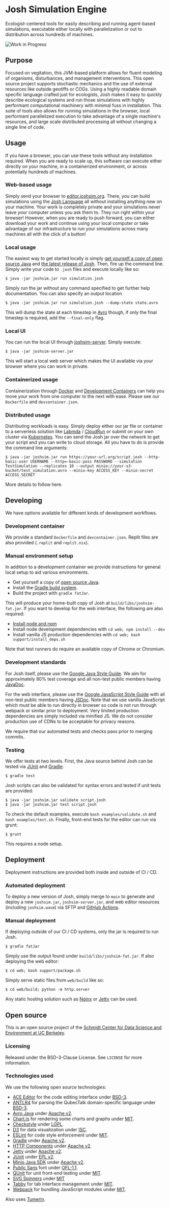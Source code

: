 # Josh Simulation Engine
Ecologist-centered tools for easily describing and running agent-based simulations, executable either locally with parallelization or out to distribution across hundreds of machines.

![Work in Progress](https://img.shields.io/badge/status-work_in_progress-blue)

## Purpose
Focused on vegitation, this JVM-based platform allows for fluent modeling of organisms, disturbances, and management interventions. This open source project supports stochastic mechanics and the use of external resources like outside geotiffs or COGs. Using a highly readable domain specific language crafted just for ecologists, Josh makes it easy to quickly describe ecological systems and run those simulations with highly performant computational machinery with minimal fuss in installation. This suite of tools also allows for running simulations in the browser, local performant parallelized execution to take advantage of a single machine's resources, and large scale distributed processing all without changing a single line of code.

## Usage
If you have a browser, you can use these tools without any installation required. When you are ready to scale up, this software can execute either directly on your machine, in a containerized environment, or across potentially hundreds of machines.

### Web-based usage
Simply send your browser to [editor.joshsim.org](https://editor.joshsim.org). There, you can build simulations using the [Josh Language](https://language.joshsim.org) all without installing anything new on your machine. Your work is completely private and your simulations never leave your computer unless you ask them to. They run right within your browser! However, when you are ready to push forward, you can either download your work and continue using your local computer or take advantage of our infrastructure to run your simulations across many machines all with the click of a button!

### Local usage
The easiest way to get started locally is simply [get yourself a copy of open source Java](https://adoptium.net) and [the latest release of Josh](https://language.joshsim.org/download.html). Then, fire up the command line. Simply write your code to `.josh` files and execute locally like so:

```
$ java -jar joshsim.jar run simulation.josh
```

Simply run the jar without any command specified to get further help documentation. You can also specify an output location

```
$ java -jar joshsim.jar run simulation.josh --dump-state state.avro
```

This will dump the state at each timestep in [Avro](https://avro.apache.org) though, if only the final timestep is required, add the `--final-only` flag.

### Local UI
You can run the local UI through [joshsim-server](https://language.joshsim.org/download.html). Simply execute:

```
$ java -jar joshsim-server.jar
```

This will start a local web server which makes the UI available via your browser where you can work in private.

### Containerized usage
Containerization through [Docker](https://www.docker.com) and [Development Containers](https://containers.dev) can help you move your work from one computer to the next with ease. Please see our `Dockerfile` and `devcontainer.json`.

### Distributed usage
Distributing workloads is easy. Simply deploy either our jar file or container to a serverless solution like [Labmda](https://aws.amazon.com/lambda/) / [CloudRun](https://cloud.google.com/run) or submit on your own cluster via [Kubernetes](https://kubernetes.io). You can send the Josh jar over the network to get your script and you can write to cloud storage. All you have to do is provide the command line arguments:

```
$ java -jar joshsim.jar run https://your-url.org/script.josh --http-basic-user USERNAME --http=-basic-pass PASSWORD --simulation TestSimulation --replicates 10 --output minio://your-s3-bucket/test_simulation.avro --minio-key ACCESS_KEY --minio-secret ACCESS_SECRET
```

More details to follow here.

## Developing
We have options available for different kinds of development workflows.

### Development container
We provide a standard `Dockerfile` and `devcontainer.json`. Replit files are also provided (`.replit` and `replit.nix`).

### Manual environment setup
In addition to a development container we provide instructions for general local setup to aid various environments.

 - Get yourself a copy of [open source Java](https://adoptium.net).
 - Install the [Gradle build system](https://gradle.org/install/).
 - Build the project with `gradle fatJar`.

This will produce your home-built copy of Josh at `build/libs/joshsim-fat.jar`. If you want to develop for the web interface, the following are also required:

 - [Install node and npm](https://docs.npmjs.com/downloading-and-installing-node-js-and-npm)
 - Install node development dependencies with `cd web; npm install --dev`
 - Install vanilla JS production dependencies with `cd web; bash support/install_deps.sh`

Note that test runners do require an available copy of Chrome or Chromium.

### Development standards
For Josh itself, please use the [Google Java Style Guide](https://google.github.io/styleguide/javaguide.html). We aim for approximately 80% test coverage and all non-test public members having [JavaDoc](https://www.baeldung.com/javadoc). 

For the web interface, please use the [Google JavaScript Style Guide](https://google.github.io/styleguide/jsguide.html) with all non-test public members having [JSDoc](https://jsdoc.app). Note that we use vanilla JavaScript which must be able to run directly in browser so code is not run through webpack or similar prior to deployment. Very limited production dependencies are simply included via minified JS. We do not consider production use of CDNs to be acceptable for privacy reasons.

We require that our automated tests and checks pass prior to merging commits.

### Testing
We offer tests at two levels. First, the Java source behind Josh can be tested via [JUnit](https://junit.org/junit5/) and [Gradle](https://gradle.org):

```
$ gradle test
```

Josh scripts can also be validated for syntax errors and tested if unit tests are provided:

```
$ java -jar joshsim.jar validate script.josh
$ java -jar joshsim.jar test script.josh
```

To check the default examples, execute `bash examples/validate.sh` and `bash examples/test.sh`. Finally, front-end tests for the editor can run via grunt:

```
$ grunt
```

This requires a node setup.

## Deployment
Deployment instructions are provided both inside and outside of CI / CD.

### Automated deployment
To deploy a new version of Josh, simply merge to `main` to generate and deploy a new `joshsim.jar`, `joshsim-server.jar`, and web editor resources (including `joshsim.wasm`) via SFTP and [GitHub Actions](https://docs.github.com/en/actions).

### Manual deployment
If deploying outside of our CI / CD systems, only the jar is required to run Josh.

```
$ gradle fatJar
```

Simply use the output found under `build/libs/joshsim-fat.jar`. If also deploying the web editor:

```
$ cd web; bash support/package.sh
```

Simply serve static files from `web/build` like so:

```
$ cd web/build; python -m http.server
```

Any static hosting solution such as [Nginx](https://nginx.org) or [Jetty](https://jetty.org/index.html) can be used.

## Open source
This is an open source project of the [Schmidt Center for Data Science and Environment at UC Berkeley](https://dse.berkeley.edu).

### Licensing
Released under the BSD-3-Clause License. See `LICENSE` for more information.

### Technologies used
We use the following open source technologies:

- [ACE Editor](https://ace.c9.io/) for the code editing interface under [BSD-3](https://github.com/ajaxorg/ace/blob/master/LICENSE).
- [ANTLR4](https://www.antlr.org/) for parsing the QubecTalk domain-specific language under [BSD-3](https://www.antlr.org/license.html).
- [Avro Java](https://avro.apache.org/docs/1.11.1/api/java/) under [Apache v2](https://www.apache.org/licenses/).
- [Chart.js](https://www.chartjs.org/) for rendering some charts and graphs under [MIT](https://github.com/chartjs/Chart.js/blob/master/LICENSE.md).
- [Checkstyle](https://checkstyle.sourceforge.io) under [LGPL](https://github.com/checkstyle/checkstyle/blob/master/LICENSE).
- [D3](https://d3js.org/) for data visualization under [ISC](https://github.com/d3/d3/blob/main/LICENSE).
- [ESLint](https://eslint.org/) for code style enforcement under [MIT](https://github.com/eslint/eslint/blob/main/LICENSE).
- [Gradle](https://gradle.org) under [Apache v2](https://github.com/gradle/gradle?tab=Apache-2.0-1-ov-file#readme).
- [HTTP Components](https://hc.apache.org/httpcomponents-client-5.4.x/index.html) under [Apache v2](https://www.apache.org/licenses/).
- [Jetty](https://jetty.org/index.html) under [Apache v2](https://jetty.org/docs/jetty/12/index.html).
- [JUnit](https://junit.org/junit5/) under [EPL v2](https://github.com/junit-team/junit5).
- [Minio Java SDK](https://min.io/docs/minio/linux/developers/java/minio-java.html) under [Apache v2](https://github.com/minio/minio-java?tab=Apache-2.0-1-ov-file#readme).
- [Public Sans](https://public-sans.digital.gov/) font under [OFL-1.1](https://github.com/uswds/public-sans/blob/master/LICENSE.md).
- [QUnit](https://qunitjs.com/) for unit front-end testing under [MIT](https://github.com/qunitjs/qunit/blob/main/LICENSE.txt).
- [SVG Spinners](https://github.com/n3r4zzurr0/svg-spinners?tab=readme-ov-file) under [MIT](https://github.com/n3r4zzurr0/svg-spinners?tab=readme-ov-file)
- [Tabby](https://github.com/cferdinandi/tabby) for tab interface management under [MIT](https://github.com/cferdinandi/tabby/blob/master/LICENSE.md).
- [Webpack](https://webpack.js.org/) for bundling JavaScript modules under [MIT](https://github.com/webpack/webpack/blob/main/LICENSE).

Also uses [Tumerin]().
